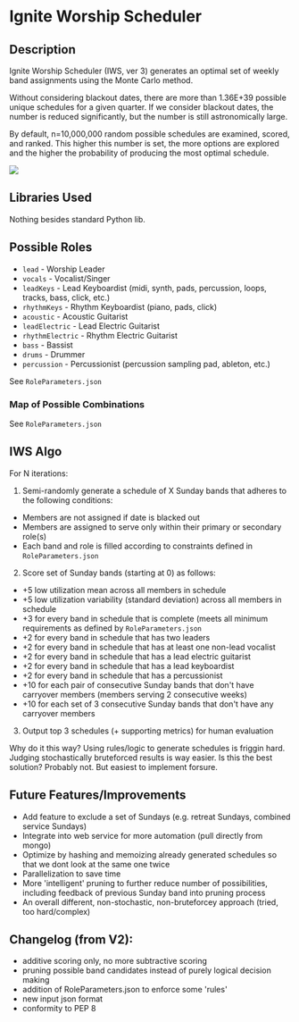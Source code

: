 # Ignite Worship Scheduler

## Description
Ignite Worship Scheduler (IWS, ver 3) generates an optimal set of weekly band assignments using the Monte Carlo method. 

Without considering blackout dates, there are more than 1.36E+39 possible unique schedules for a given quarter. If we consider blackout dates, the number is reduced significantly, but the number is still astronomically large. 

By default, n=10,000,000 random possible schedules are examined, scored, and ranked. This higher this number is set, the more options are explored and the higher the probability of producing the most optimal schedule. 

![](https://thumbs.gfycat.com/BetterThankfulEnglishsetter-max-1mb.gif)

## Libraries Used
Nothing besides standard Python lib.

## Possible Roles
* `lead` - Worship Leader
* `vocals` - Vocalist/Singer
* `leadKeys` - Lead Keyboardist (midi, synth, pads, percussion, loops, tracks, bass, click, etc.) 
* `rhythmKeys` - Rhythm Keyboardist (piano, pads, click)
* `acoustic` - Acoustic Guitarist
* `leadElectric` - Lead Electric Guitarist 
* `rhythmElectric` - Rhythm Electric Guitarist
* `bass` - Bassist
* `drums` - Drummer
* `percussion` - Percussionist (percussion sampling pad, ableton, etc.)

See `RoleParameters.json`

### Map of Possible Combinations
See `RoleParameters.json`

## IWS Algo
For N iterations:
1. Semi-randomly generate a schedule of X Sunday bands that adheres to the following conditions:
* Members are not assigned if date is blacked out
* Members are assigned to serve only within their primary or secondary role(s)
* Each band and role is filled according to constraints defined in `RoleParameters.json`

2. Score set of Sunday bands (starting at 0) as follows: 
* +5 low utilization mean across all members in schedule
* +5 low utilization variability (standard deviation) across all members in schedule
* +3 for every band in schedule that is complete (meets all minimum requirements as defined by `RoleParameters.json`
* +2 for every band in schedule that has two leaders
* +2 for every band in schedule that has at least one non-lead vocalist
* +2 for every band in schedule that has a lead electric guitarist
* +2 for every band in schedule that has a lead keyboardist
* +2 for every band in schedule that has a percussionist
* +10 for each pair of consecutive Sunday bands that don't have carryover members (members serving 2 consecutive weeks)
* +10 for each set of 3 consecutive Sunday bands that don't have any carryover members

3. Output top 3 schedules (+ supporting metrics) for human evaluation

Why do it this way? Using rules/logic to generate schedules is friggin hard. Judging stochastically bruteforced results is way easier. Is this the best solution? Probably not. But easiest to implement forsure.


## Future Features/Improvements
* Add feature to exclude a set of Sundays (e.g. retreat Sundays, combined service Sundays)
* Integrate into web service for more automation (pull directly from mongo)
* Optimize by hashing and memoizing already generated schedules so that we dont look at the same one twice
* Parallelization to save time
* More 'intelligent' pruning to further reduce number of possibilities, including feedback of previous Sunday band into pruning process
* An overall different, non-stochastic, non-bruteforcey approach (tried, too hard/complex)


## Changelog (from V2):
* additive scoring only, no more subtractive scoring
* pruning possible band candidates instead of purely logical decision making
* addition of RoleParameters.json to enforce some 'rules'
* new input json format
* conformity to PEP 8


